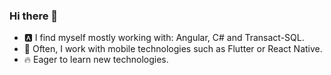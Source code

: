 ### Hi there 👋
 
- 🅰️ I find myself mostly working with: Angular, C# and Transact-SQL.
- 📱 Often, I work with mobile technologies such as Flutter or React Native.
- 🔥 Eager to learn new technologies.
